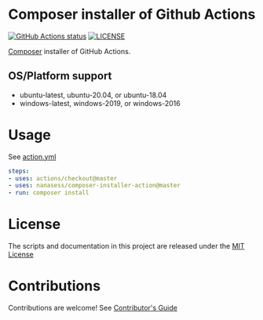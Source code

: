 # Composer installer of Github Actions

<p align="left">
  <a href="https://github.com/nanasess/composer-installer-action"><img alt="GitHub Actions status" src="https://github.com/nanasess/composer-installer-action/workflows/Main%20workflow/badge.svg"></a>
  <a href="https://github.com/nanasess/composer-installer-action/blob/master/LICENSE"><img alt="LICENSE" src="https://img.shields.io/badge/license-MIT-428f7e.svg"></a>
</p>


[Composer](https://getcomposer.org) installer of GitHub Actions.

## OS/Platform support

- ubuntu-latest, ubuntu-20.04, or ubuntu-18.04
- windows-latest, windows-2019, or windows-2016

# Usage

See [action.yml](action.yml)

``` yaml
steps:
- uses: actions/checkout@master
- uses: nanasess/composer-installer-action@master
- run: composer install
```
# License

The scripts and documentation in this project are released under the [MIT License](LICENSE)

# Contributions

Contributions are welcome!  See [Contributor's Guide](docs/contributors.md)

